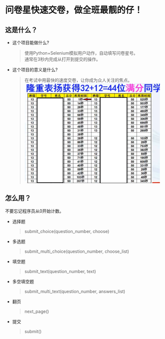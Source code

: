 问卷星快速交卷，做全班最靓的仔！  
==============================

这是什么？
---------------------
* 这个项目能做什么?
    >使用Python+Selenium模拟用户动作，自动填写问卷星号。  
    >通常在3秒内完成从打开到提交的操作。
* 这个项目的意义是什么?
    >在考试中用最快的速度交卷，让你成为众人关注的焦点。
    >![GitHub Logo](./demo.png)

怎么用？
----------------------
不要忘记程序员从0开始计数。
* 选择题
    >submit_choice(question_number, choose)
* 多选题
    >submit_multi_choice(question_number, choose_list)
* 填空题
    >submit_text(question_number, text)
* 多空填空题
    >submit_multi_text(question_number, answers_list)
* 翻页
    >next_page()
* 提交
    >submit()